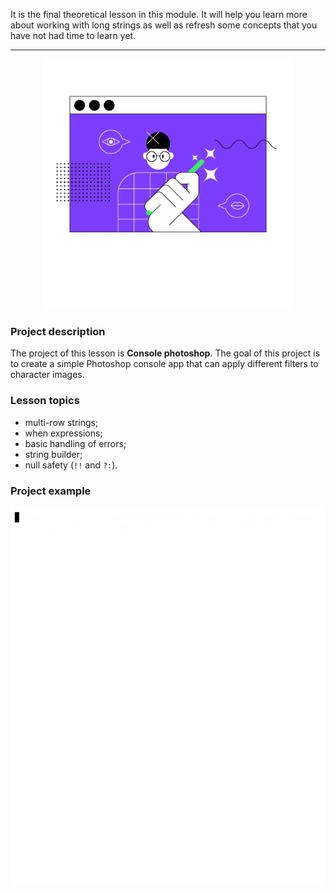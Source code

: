 It is the final theoretical lesson in this module. 
It will help you learn more about working with long strings 
as well as refresh some concepts that you have not had time to learn yet.

----

<p align="center">
    <img src="../../utils/src/main/resources/images/part1/almost.done/game.png" alt="Console photoshop" width="400"/>
</p>

### Project description

The project of this lesson is **Console photoshop**.
The goal of this project is to create a simple Photoshop console app 
that can apply different filters to character images.

### Lesson topics

- multi-row strings;
- when expressions;
- basic handling of errors;
- string builder;
- null safety (`!!` and `?:`).

### Project example

![Console photoshop example](../../utils/src/main/resources/images/part1/almost.done/game.gif "Console photoshop example")
